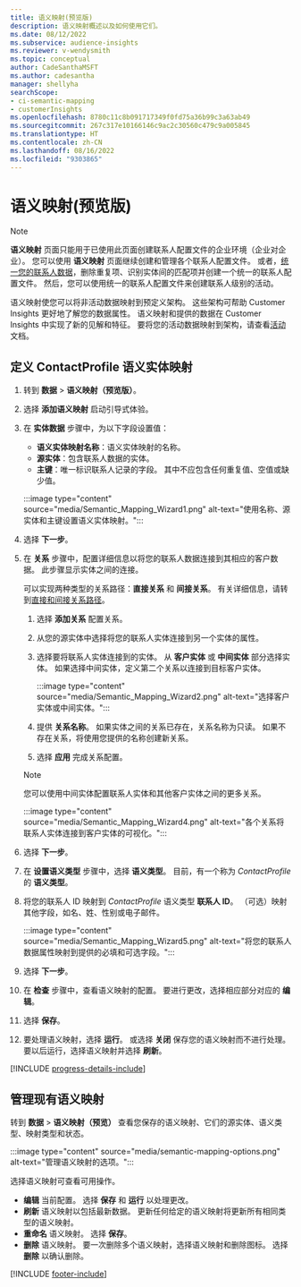 ```yaml
---
title: 语义映射(预览版)
description: 语义映射概述以及如何使用它们。
ms.date: 08/12/2022
ms.subservice: audience-insights
ms.reviewer: v-wendysmith
ms.topic: conceptual
author: CadeSanthaMSFT
ms.author: cadesantha
manager: shellyha
searchScope:
- ci-semantic-mapping
- customerInsights
ms.openlocfilehash: 8780c11c8b091717349f0fd75a36b99c3a63ab49
ms.sourcegitcommit: 267c317e10166146c9ac2c30560c479c9a005845
ms.translationtype: HT
ms.contentlocale: zh-CN
ms.lasthandoff: 08/16/2022
ms.locfileid: "9303865"
---
```

# <a name="semantic-mappings-preview"></a>语义映射(预览版)

> [!NOTE]
> **语义映射** 页面只能用于已使用此页面创建联系人配置文件的企业环境（企业对企业）。 您可以使用 **语义映射** 页面继续创建和管理各个联系人配置文件。 或者，[统一您的联系人数据](data-unification-contacts.md)，删除重复项、识别实体间的匹配项并创建一个统一的联系人配置文件。 然后，您可以使用统一的联系人配置文件来创建联系人级别的活动。

语义映射使您可以将非活动数据映射到预定义架构。 这些架构可帮助 Customer Insights 更好地了解您的数据属性。 语义映射和提供的数据在 Customer Insights 中实现了新的见解和特征。 要将您的活动数据映射到架构，请查看[活动](activities.md)文档。

## <a name="define-a-contactprofile-semantic-entity-mapping"></a>定义 ContactProfile 语义实体映射

1. 转到 **数据** > **语义映射（预览版）**。

1. 选择 **添加语义映射** 启动引导式体验。

1. 在 **实体数据** 步骤中，为以下字段设置值：

   - **语义实体映射名称**：语义实体映射的名称。
   - **源实体**：包含联系人数据的实体。
   - **主键**：唯一标识联系人记录的字段。 其中不应包含任何重复值、空值或缺少值。

   :::image type="content" source="media/Semantic_Mapping_Wizard1.png" alt-text="使用名称、源实体和主键设置语义实体映射。":::

1. 选择 **下一步**。

1. 在 **关系** 步骤中，配置详细信息以将您的联系人数据连接到其相应的客户数据。 此步骤显示实体之间的连接。  

   可以实现两种类型的关系路径：**直接关系** 和 **间接关系**。 有关详细信息，请转到[直接和间接关系路径](relationships.md#relationship-paths)。

   1. 选择 **添加关系** 配置关系。
   1. 从您的源实体中选择将您的联系人实体连接到另一个实体的属性。
   1. 选择要将联系人实体连接到的实体。 从 **客户实体** 或 **中间实体** 部分选择实体。 如果选择中间实体，定义第二个关系以连接到目标客户实体。

      :::image type="content" source="media/Semantic_Mapping_Wizard2.png" alt-text="选择客户实体或中间实体。":::

   1. 提供 **关系名称**。 如果实体之间的关系已存在，关系名称为只读。 如果不存在关系，将使用您提供的名称创建新关系。
   1. 选择 **应用** 完成关系配置。

   > [!NOTE]
   > 您可以使用中间实体配置联系人实体和其他客户实体之间的更多关系。
   
     :::image type="content" source="media/Semantic_Mapping_Wizard4.png" alt-text="各个关系将联系人实体连接到客户实体的可视化。":::

1. 选择 **下一步**。

1. 在 **设置语义类型** 步骤中，选择 **语义类型**。 目前，有一个称为 *ContactProfile* 的 **语义类型**。

1. 将您的联系人 ID 映射到 *ContactProfile* 语义类型 **联系人 ID**。 （可选）映射其他字段，如名、姓、性别或电子邮件。

   :::image type="content" source="media/Semantic_Mapping_Wizard5.png" alt-text="将您的联系人数据属性映射到提供的必填和可选字段。":::

1. 选择 **下一步**。

1. 在 **检查** 步骤中，查看语义映射的配置。 要进行更改，选择相应部分对应的 **编辑**。

1. 选择 **保存**。

1. 要处理语义映射，选择 **运行**。 或选择 **关闭** 保存您的语义映射而不进行处理。 要以后运行，选择语义映射并选择 **刷新**。

[!INCLUDE [progress-details-include](includes/progress-details-pane.md)]

## <a name="manage-existing-semantic-mappings"></a>管理现有语义映射

转到 **数据** > **语义映射（预览）** 查看您保存的语义映射、它们的源实体、语义类型、映射类型和状态。

:::image type="content" source="media/semantic-mapping-options.png" alt-text="管理语义映射的选项。":::

选择语义映射可查看可用操作。
- **编辑** 当前配置。 选择 **保存** 和 **运行** 以处理更改。
- **刷新** 语义映射以包括最新数据。 更新任何给定的语义映射将更新所有相同类型的语义映射。
- **重命名** 语义映射。 选择 **保存**。
- **删除** 语义映射。 要一次删除多个语义映射，选择语义映射和删除图标。 选择 **删除** 以确认删除。

[!INCLUDE [footer-include](includes/footer-banner.md)]
